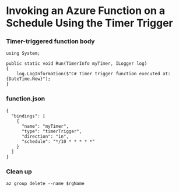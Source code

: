 # Invoking an Azure Function on a Schedule Using the Timer Trigger


### Timer-triggered function body
```
using System;

public static void Run(TimerInfo myTimer, ILogger log)
{
    log.LogInformation($"C# Timer trigger function executed at: {DateTime.Now}");
}
```

### function.json
```
{
  "bindings": [
    {
      "name": "myTimer",
      "type": "timerTrigger",
      "direction": "in",
      "schedule": "*/10 * * * * *"
    }
  ]
}
```

### Clean up
```
az group delete --name $rgName
```